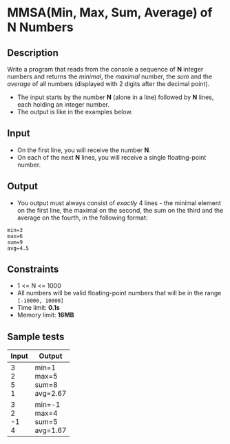 # MMSA(Min, Max, Sum, Average) of N Numbers

## Description
Write a program that reads from the console a sequence of **N** integer numbers and returns the *minimal*, the *maximal* number, the *sum* and the *average* of all numbers (displayed with 2 digits after the decimal point).
  - The input starts by the number **N** (alone in a line) followed by **N** lines, each holding an integer number.
  - The output is like in the examples below.

## Input
- On the first line, you will receive the number **N**.
- On each of the next **N** lines, you will receive a single floating-point number.

## Output
- You output must always consist of *exactly* 4 lines - the minimal element on the first line, the maximal on the second, the sum on the third and the average on the fourth, in the following format:
```
min=3
max=6
sum=9
avg=4.5
```

## Constraints
- 1 <= N <= 1000
- All numbers will be valid floating-point numbers that will be in the range `[-10000, 10000]`
- Time limit: **0.1s**
- Memory limit: **16MB**

## Sample tests

|     Input      |     Output   |
|----------------|--------------|
|3<br>2<br>5<br>1|min=1<br>max=5<br>sum=8<br>avg=2.67|
|3<br>2<br>-1<br>4|min=-1<br>max=4<br>sum=5<br>avg=1.67|
